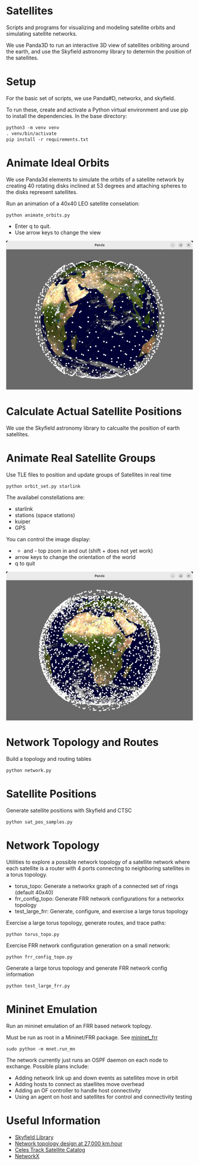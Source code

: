 # Satellites
Scripts and programs for visualizing and modeling satellite orbits and
simulating satellite networks.

We use Panda3D to run an interactive 3D view of satellites oribiting around the 
earth, and use the Skyfield astronomy library to determin the position of
the satellites.

# Setup

For the basic set of scripts, we use Panda#D, networkx, and skyfield.

To run these, create and activate a Python virtual environment and use 
pip to install the dependencies.  In the base directory:

```
python3 -m venv venv
. venv/bin/activate
pip install -r requirements.txt
```

# Animate Ideal Orbits
We use Panda3d elements to simulate the orbits of a satellite 
network by creating 40 rotating disks inclined at 53 degrees and 
attaching spheres to the disks represent satellites.

Run an animation of a 40x40 LEO satellite conselation:

```
python animate_orbits.py
```

- Enter q to quit.
- Use arrow keys to change the view

![screenshot](orbits.png)

# Calculate Actual Satellite Positions
We use the Skyfield astronomy library to calcualte the position of
earth satellites.


# Animate Real Satellite Groups
Use TLE files to position and update groups of Satellites in real time

```
python orbit_set.py starlink
```

The availabel constellations are:
- starlink
- stations (space stations)
- kuiper
- GPS

You can control the image display:
- + and - top zoom in and out (shift + does not yet work)
- arrow keys to change the orientation of the world
- q to quit

![screenshot](starlink.png)

# Network Topology and Routes
Build a topology and routing tables
```
python network.py

```

# Satellite Positions
Generate satellite positions with Skyfield and CTSC
```
python sat_pos_samples.py
```

# Network Topology
Utilities to explore a possible network topology of a satellite network where each
satellite is a router with 4 ports connecting to neighboring satellites in a torus 
topology.

- torus_topo: Generate a networkx graph of a connected set of rings (default 40x40)
- frr_config_topo: Generate FRR network configurations for a networkx topology
- test_large_frr: Generate, configure, and exercise a large torus topology

Exercise a large torus topology, generate routes, and trace paths:
```
python torus_topo.py
```

Exercise FRR network configuration generation on a small network:
```
python frr_config_topo.py
```

Generate a large torus topology and generate FRR network config information
```
python test_large_frr.py
```


# Mininet Emulation
Run an mininet emulation of an FRR based network toplogy.

Must be run as root in a Mininet/FRR package.
See [mininet_frr](http://github.com/jmwanderer/mininet_frr)


```
sudo python -m mnet.run_mn
```

The network currently just runs an OSPF daemon on each node to exchange.
Possible plans include:
- Adding network link up and down events as satellites move in orbit
- Adding hosts to connect as staellites move overhead
- Adding an OF controller to handle host connectivity
- Using an agent on host and satellites for control and connectivity testing


# Useful Information

- [Skyfield Library](https://rhodesmill.org/skyfield/earth-satellites.html)
- [Network topology design at 27,000 km.hour](https://satnetwork.github.io)
- [Celes Track Satellite Catalog](https://celestrak.org/satcat/search.php)
- [NetworkX](https://networkx.org/documentation/stable/index.html)

